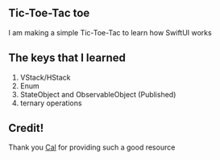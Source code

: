 ## Tic-Toe-Tac toe
I am making a simple Tic-Toe-Tac to learn how SwiftUI works


## The keys that I learned
1. VStack/HStack
2. Enum 
3. StateObject and ObservableObject (Published)
4. ternary operations

## Credit!
Thank you [Cal](https://www.youtube.com/watch?v=LmkHSTPK2h8) for providing such a good resource


